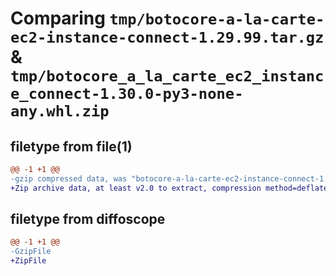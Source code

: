 # Comparing `tmp/botocore-a-la-carte-ec2-instance-connect-1.29.99.tar.gz` & `tmp/botocore_a_la_carte_ec2_instance_connect-1.30.0-py3-none-any.whl.zip`

## filetype from file(1)

```diff
@@ -1 +1 @@
-gzip compressed data, was "botocore-a-la-carte-ec2-instance-connect-1.29.99.tar", last modified: Sat Mar 25 01:22:38 2023, max compression
+Zip archive data, at least v2.0 to extract, compression method=deflate
```

## filetype from diffoscope

```diff
@@ -1 +1 @@
-GzipFile
+ZipFile
```

